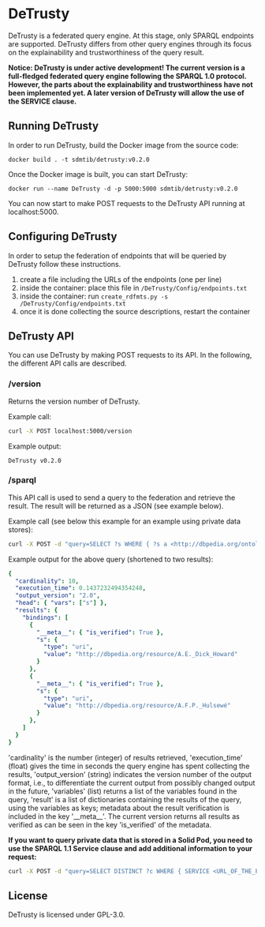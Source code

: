 # DeTrusty

DeTrusty is a federated query engine.
At this stage, only SPARQL endpoints are supported.
DeTrusty differs from other query engines through its focus on the explainability and trustworthiness of the query result.

**Notice: DeTrusty is under active development! 
The current version is a full-fledged federated query engine following the SPARQL 1.0 protocol.
However, the parts about the explainability and trustworthiness have not been implemented yet.
A later version of DeTrusty will allow the use of the SERVICE clause.**

## Running DeTrusty
In order to run DeTrusty, build the Docker image from the source code:

``docker build . -t sdmtib/detrusty:v0.2.0``

Once the Docker image is built, you can start DeTrusty:

``docker run --name DeTrusty -d -p 5000:5000 sdmtib/detrusty:v0.2.0``

You can now start to make POST requests to the DeTrusty API running at localhost:5000.

## Configuring DeTrusty
In order to setup the federation of endpoints that will be queried by DeTrusty follow these instructions.
1. create a file including the URLs of the endpoints (one per line)
1. inside the container: place this file in `/DeTrusty/Config/endpoints.txt`
1. inside the container: run `create_rdfmts.py -s /DeTrusty/Config/endpoints.txt`
1. once it is done collecting the source descriptions, restart the container

## DeTrusty API
You can use DeTrusty by making POST requests to its API.
In the following, the different API calls are described.

### /version
Returns the version number of DeTrusty.

Example call:

```bash
curl -X POST localhost:5000/version
```

Example output:

``DeTrusty v0.2.0``

### /sparql
This API call is used to send a query to the federation and retrieve the result.
The result will be returned as a JSON (see example below).

Example call (see below this example for an example using private data stores):

```bash
curl -X POST -d "query=SELECT ?s WHERE { ?s a <http://dbpedia.org/ontology/Scientist> } LIMIT 10" localhost:5000/sparql
```

Example output for the above query (shortened to two results):

```yaml
{
  "cardinality": 10,
  "execution_time": 0.1437232494354248,
  "output_version": "2.0",
  "head": { "vars": ["s"] },
  "results": {
    "bindings": [
      {
        "__meta__": { "is_verified": True },
        "s": {
          "type": "uri",
          "value": "http://dbpedia.org/resource/A.E._Dick_Howard"
        }
      },
      {
        "__meta__": { "is_verified": True },
        "s": {
          "type": "uri",
          "value": "http://dbpedia.org/resource/A.F.P._Hulsewé"
        }
      },
    ]
  }
}
```
'cardinality' is the number (integer) of results retrieved,
'execution_time' (float) gives the time in seconds the query engine has spent collecting the results,
'output_version' (string) indicates the version number of the output format, i.e., to differentiate the current output from possibly changed output in the future,
'variables' (list) returns a list of the variables found in the query,
'result' is a list of dictionaries containing the results of the query, using the variables as keys;
metadata about the result verification is included in the key '\_\_meta\_\_'.
The current version returns all results as verified as can be seen in the key 'is_verified' of the metadata.

**If you want to query private data that is stored in a Solid Pod, you need to use the SPARQL 1.1 Service clause and add additional information to your request:**
```bash
curl -X POST -d "query=SELECT DISTINCT ?c WHERE { SERVICE <URL_OF_THE_POD_YOU_WANT_TO_QUERY> { ?s a ?c } }" -d "sparql1_1=True" -d "token=YOUR_QC_AUTH_TOKEN" localhost:5000/sparql
```

## License
DeTrusty is licensed under GPL-3.0.
